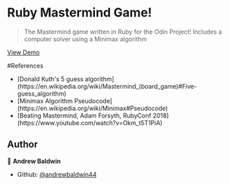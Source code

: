 # Ruby Mastermind Game!
>The Mastermind game written in Ruby for the Odin Project!
>Includes a computer solver using a Minimax algorithm

[View Demo](https://repl.it/@andrewbaldwin44/Mastermind)

#References
<ul>
  <li>[Donald Kuth's 5 guess algorithm](https://en.wikipedia.org/wiki/Mastermind_(board_game)#Five-guess_algorithm)</li>
  <li>[Minimax Algorithm Pseudocode](https://en.wikipedia.org/wiki/Minimax#Pseudocode)</li>
  <li>[Beating Mastermind, Adam Forsyth, RubyConf 2018](https://www.youtube.com/watch?v=Okm_t5T1PiA)</li>
</ul>

## Author

👤 **Andrew Baldwin**

- Github: [@andrewbaldwin44](https://github.com/andrewbaldwin44)
